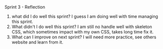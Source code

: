 Sprint 3 - Reflection

1. what did I do well this sprint?
I guess I am doing well with time managing this sprint.
2. What didn't I do well this sprint?
I am still no handle well with skeleton CSS, which sometimes impact with my 
own CSS, takes long time fix it.
3. What can I improve on next sprint?
I will need more practice, see others website and learn from it.